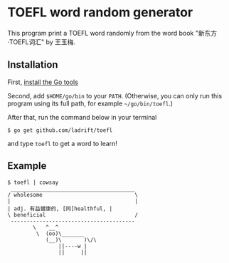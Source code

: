 # TOEFL word random generator

This program print a TOEFL word randomly from the word book "新东方·TOEFL词汇" by 王玉梅.

## Installation
First, [install the Go tools](https://golang.org/doc/install#install)

Second, add `$HOME/go/bin` to your `PATH`. (Otherwise, you can only run this program using its full path, for example `~/go/bin/toefl`.)

After that, run the command below in your terminal
```
$ go get github.com/ladrift/toefl
```
and type `toefl` to get a word to learn!

## Example
```
$ toefl | cowsay
 _______________________________________
/ wholesome                             \
|                                       |
| adj. 有益健康的, [同]healthful, |
\ beneficial                            /
 ---------------------------------------
        \   ^__^
         \  (oo)\_______
            (__)\       )\/\
                ||----w |
                ||     ||

```


